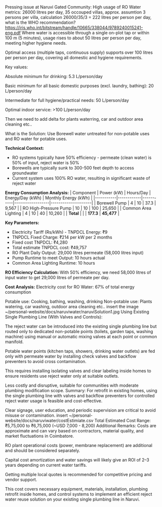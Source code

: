 Pressing issue at Naruvi Gated Community: High usage of RO Water
metrics: 26000 litres per day, 35 occouped villas, approx. assumtion 3 persons per villa, calculation 26000/35/3 = 222 litres per person per day, 
what is the WHO recommendation?
https://iris.who.int/bitstream/handle/10665/338044/9789240015241-eng.pdf
Where water is accessible through a single on-plot tap or within 100 m (5 minutes), usage rises to about 50 litres per person per day, meeting higher hygiene needs.

Optimal access (multiple taps, continuous supply) supports over 100 litres per person per day, covering all domestic and hygiene requirements.

Key values:

Absolute minimum for drinking: 5.3 L/person/day

Basic minimum for all basic domestic purposes (excl. laundry, bathing): 20 L/person/day

Intermediate for full hygiene/practical needs: 50 L/person/day

Optimal indoor service: >100 L/person/day

Then we need to add delta for plants waterring, car and outdoor area cleaning etc..

What is the Solution: Use Borewell water untreated for non-potable uses and RO water for potable uses.

**Technical Context:**
- RO systems typically have 50% efficiency - permeate (clean water) is 50% of input, reject water is 50%
- Borewells are typically sunk to 300-500 feet depth to access groundwater
- Current system uses 100% RO water, resulting in significant waste of reject water

**Energy Consumption Analysis:**
| Component | Power (kW) | Hours/Day | Energy/Day (kWh) | Monthly Energy (kWh) |
|-----------|------------|-----------|------------------|---------------------|
| Borewell Pump | 4 | 10 | 37.3 | 9,567 |
| RO High-Pressure Pump | 10 | 10 | 100 | 25,650 |
| Common Area Lighting | 4 | 10 | 40 | 10,260 |
| **Total** | | | **177.3** | **45,477** |

**Key Parameters:**
- Electricity Tariff (Rs/kWh) - TNPDCL Energy: ₹9
- TNPDCL Fixed Charge: ₹214 per kW per 2 months
- Fixed cost TNPDCL: ₹4,280
- Total estimate TNPDCL cost: ₹49,757
- RO Plant Daily Output: 29,000 litres permeate (58,000 litres input)
- Pump Runtime to meet Output: 10 hours actual
- Common Area Lighting Runtime: 10 hours

**RO Efficiency Calculation:**
With 50% efficiency, we need 58,000 litres of input water to get 29,000 litres of permeate per day.

**Cost Analysis:**
Electricity cost for RO Water: 67% of total energy consumption

Potable use: Cooking, bathing, washing, drinking
Non-potable use: Plants watering, car washing, outdoor area cleaning etc..
insert the image ~/personal-website/docs/naruviwater/naruviSolution1.jpg
Using Existing Single Plumbing Line (With Valves and Controls):

The reject water can be introduced into the existing single plumbing line but routed only to dedicated non-potable points (toilets, garden taps, washing machine) using manual or automatic mixing valves at each point or common manifold.

Potable water points (kitchen taps, showers, drinking water outlets) are fed only with permeate water by installing check valves and backflow preventers to avoid cross contamination.

This requires installing isolating valves and clear labeling inside homes to ensure residents use reject water only at suitable outlets.

Less costly and disruptive, suitable for communities with moderate plumbing modification scope.
Summary:
For retrofit in existing homes, using the single plumbing line with valves and backflow preventers for controlled reject water usage is feasible and cost-effective.

Clear signage, user education, and periodic supervision are critical to avoid misuse or contamination.
insert ~/personal-website/docs/naruviwater/costEstimiate.csv
Total Estimated Cost Range: ₹5,75,000 to ₹6,75,000 (~USD 7,000 - 8,200)
Additional Remarks:
Costs are approximate and can vary based on contractors, material quality, and market fluctuations in Coimbatore.

RO plant operational costs (power, membrane replacement) are additional and should be considered separately.

Capital cost amortization and water savings will likely give an ROI of 2–3 years depending on current water tariffs.

Getting multiple local quotes is recommended for competitive pricing and vendor support.

This cost covers necessary equipment, materials, installation, plumbing retrofit inside homes, and control systems to implement an efficient reject water reuse solution on your existing single plumbing line in Naruvi.


